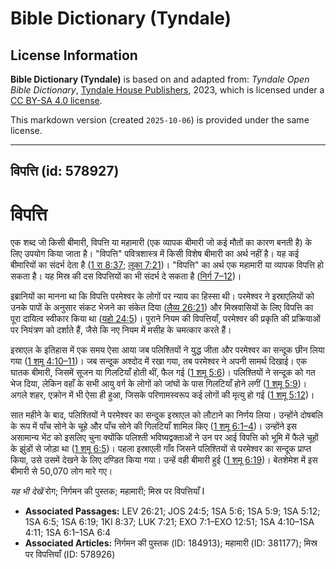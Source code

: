 # Bible Dictionary (Tyndale)

## License Information

**Bible Dictionary (Tyndale)** is based on and adapted from: _Tyndale Open Bible Dictionary_, [Tyndale House Publishers](https://tyndaleopenresources.com/), 2023, which is licensed under a [CC BY-SA 4.0 license](https://creativecommons.org/licenses/by-sa/4.0/legalcode.en).

This markdown version (created `2025-10-06`) is provided under the same license.



--------------------------------

## विपत्ति (id: 578927)

विपत्ति
=======

एक शब्द जो किसी बीमारी, विपत्ति या महामारी (एक व्यापक बीमारी जो कई मौतों का कारण बनती है) के लिए उपयोग किया जाता है। "विपत्ति" पवित्रशास्त्र में किसी विशेष बीमारी का अर्थ नहीं है। यह कई बीमारियों का संदर्भ देता है ([1 रा 8:37](https://ref.ly/1Kgs8:37); [लूका 7:21](https://ref.ly/Luke7:21))। "विपत्ति" का अर्थ एक महामारी या व्यापक विपत्ति हो सकता है। यह मिस्र की दस विपत्तियों का भी संदर्भ दे सकता है ([निर्ग 7–12](https://ref.ly/Exod7:1-Exod12:51))।

इब्रानियों का मानना था कि विपत्ति परमेश्वर के लोगों पर न्याय का हिस्सा थी। परमेश्वर ने इस्राएलियों को उनके पापों के अनुसार संकट भेजने का संकेत दिया ([लैव्य 26:21](https://ref.ly/Lev26:21)) और मिस्रवासियों के लिए विपत्ति का पूरा दायित्व स्वीकार किया था ([यहो 24:5](https://ref.ly/Josh24:5))। पुराने नियम की विपत्तियाँ, परमेश्वर की प्रकृति की प्रक्रियाओं पर नियंत्रण को दर्शाते हैं, जैसे कि नए नियम में मसीह के चमत्कार करते हैं।

इस्राएल के इतिहास में एक समय ऐसा आया जब पलिश्तियों ने युद्ध जीता और परमेश्वर का सन्दूक छीन लिया गया ([1 शमू 4:10–11](https://ref.ly/1Sam4:10-1Sam4:11))। जब सन्दूक अश्दोद में रखा गया, तब परमेश्वर ने अपनी सामर्थ दिखाई। एक घातक बीमारी, जिसमें सूजन या गिलटियाँ होती थीं, फैल गई ([1 शमू 5:6](https://ref.ly/1Sam5:6))। पलिश्तियों ने सन्दूक को गत भेज दिया, लेकिन वहाँ के सभी आयु वर्ग के लोगों को जांघों के पास गिलटियाँ होने लगीं ([1 शमू 5:9](https://ref.ly/1Sam5:9))। अगले शहर, एक्रोन में भी ऐसा ही हुआ, जिसके परिणामस्वरूप कई लोगों की मृत्यु हो गई ([1 शमू 5:12](https://ref.ly/1Sam5:12))।

सात महीने के बाद, पलिश्तियों ने परमेश्वर का सन्दूक इस्राएल को लौटाने का निर्णय लिया। उन्होंने दोषबलि के रूप में पाँच सोने के चूहे और पाँच सोने की गिलटियाँ शामिल किए ([1 शमू 6:1–4](https://ref.ly/1Sam6:1-1Sam6:4))। उन्होंने इस असामान्य भेंट को इसलिए चुना क्योंकि पलिश्ती भविष्यद्वक्ताओं ने उन पर आई विपत्ति को भूमि में फैले चूहों के झुंडों से जोड़ा था ([1 शमू 6:5](https://ref.ly/1Sam6:5))। पहला इस्राएली गाँव जिसने पलिश्तियों से परमेश्वर का सन्दूक प्राप्त किया, उसे उसमें देखने के लिए दण्डित किया गया। उन्हें वही बीमारी हुई ([1 शमू 6:19](https://ref.ly/1Sam6:19))। बेतशेमेश में इस बीमारी से 50,070 लोग मारे गए।

*यह भी देखें* रोग; निर्गमन की पुस्तक; महामारी; मिस्र पर विपत्तियाँ I

* **Associated Passages:** LEV 26:21; JOS 24:5; 1SA 5:6; 1SA 5:9; 1SA 5:12; 1SA 6:5; 1SA 6:19; 1KI 8:37; LUK 7:21; EXO 7:1–EXO 12:51; 1SA 4:10–1SA 4:11; 1SA 6:1–1SA 6:4
* **Associated Articles:** निर्गमन की पुस्तक  (ID: 184913); महामारी (ID: 381177); मिस्र पर विपत्तियाँ (ID: 578926)

